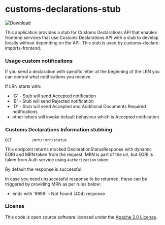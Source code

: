 
# customs-declarations-stub

 [ ![Download](https://api.bintray.com/packages/hmrc/releases/customs-declarations-stub/images/download.svg) ](https://bintray.com/hmrc/releases/customs-declarations-stub/_latestVersion)

This application provides a stub for Customs Declarations API that enables frontend services that use Customs Declarations API with a stub to develop locally without depending on the API. 
This stub is used by customs-declare-imports-frontend.

### Usage custom notificaitons
If you send a declaration with specific letter at the beginning of the LRN you can control what notifications you receive.

If LRN starts with:
- 'G' - Stub will send Accepted notification
- 'B' - Stub will send Rejected notification
- 'D' - Stub will send Accepted and Additional Documents Required notifications
- other letters will invoke default behaviour which is Accepted notification

### Customs Declarations Information stubbing

    GET         /mrn/:mrn/status

This endpoint returns mocked DeclarationStatusResponse with dynamic EORI and MRN taken from the request.
MRN is part of the url, but EORI is taken from Auth service using `Authorization` token.

By default the response is successful.

In case you need unsuccessful response to be returned, these can be triggered by providing MRN as per rules below:
- ends with '9999' - Not Found (404) response

### License

This code is open source software licensed under the [Apache 2.0 License]("http://www.apache.org/licenses/LICENSE-2.0.html").
